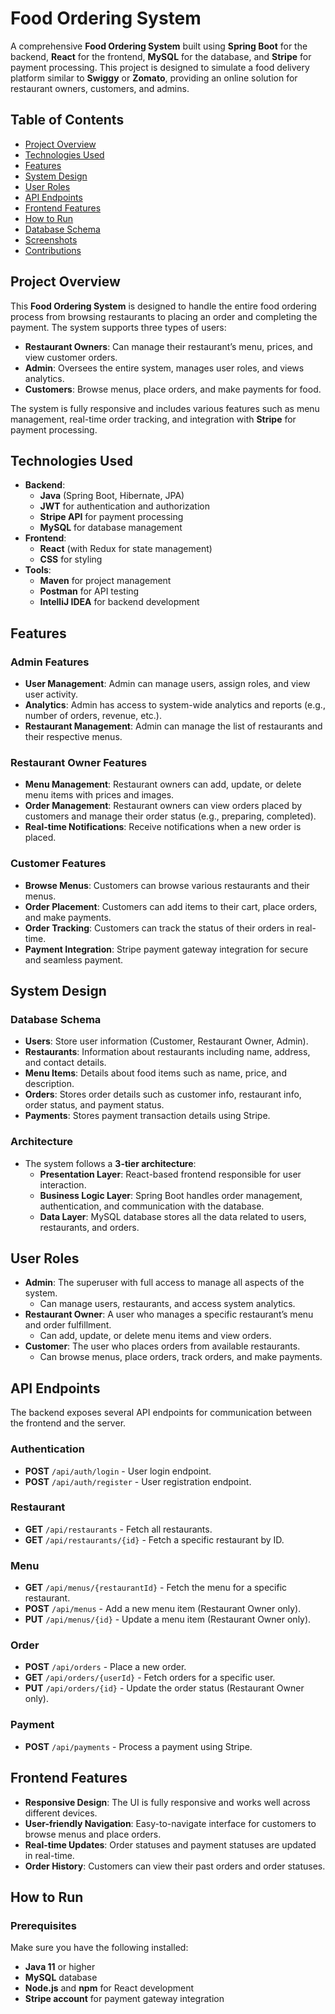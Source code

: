 # Food Ordering System

A comprehensive **Food Ordering System** built using **Spring Boot** for the backend, **React** for the frontend, **MySQL** for the database, and **Stripe** for payment processing. This project is designed to simulate a food delivery platform similar to **Swiggy** or **Zomato**, providing an online solution for restaurant owners, customers, and admins.

## Table of Contents

- [Project Overview](#project-overview)
- [Technologies Used](#technologies-used)
- [Features](#features)
- [System Design](#system-design)
- [User Roles](#user-roles)
- [API Endpoints](#api-endpoints)
- [Frontend Features](#frontend-features)
- [How to Run](#how-to-run)
- [Database Schema](#database-schema)
- [Screenshots](#screenshots)
- [Contributions](#contributions)

## Project Overview

This **Food Ordering System** is designed to handle the entire food ordering process from browsing restaurants to placing an order and completing the payment. The system supports three types of users:

- **Restaurant Owners**: Can manage their restaurant’s menu, prices, and view customer orders.
- **Admin**: Oversees the entire system, manages user roles, and views analytics.
- **Customers**: Browse menus, place orders, and make payments for food.

The system is fully responsive and includes various features such as menu management, real-time order tracking, and integration with **Stripe** for payment processing.

## Technologies Used

- **Backend**: 
  - **Java** (Spring Boot, Hibernate, JPA)
  - **JWT** for authentication and authorization
  - **Stripe API** for payment processing
  - **MySQL** for database management
- **Frontend**: 
  - **React** (with Redux for state management)
  - **CSS** for styling
- **Tools**:
  - **Maven** for project management
  - **Postman** for API testing
  - **IntelliJ IDEA** for backend development

## Features

### Admin Features
- **User Management**: Admin can manage users, assign roles, and view user activity.
- **Analytics**: Admin has access to system-wide analytics and reports (e.g., number of orders, revenue, etc.).
- **Restaurant Management**: Admin can manage the list of restaurants and their respective menus.

### Restaurant Owner Features
- **Menu Management**: Restaurant owners can add, update, or delete menu items with prices and images.
- **Order Management**: Restaurant owners can view orders placed by customers and manage their order status (e.g., preparing, completed).
- **Real-time Notifications**: Receive notifications when a new order is placed.

### Customer Features
- **Browse Menus**: Customers can browse various restaurants and their menus.
- **Order Placement**: Customers can add items to their cart, place orders, and make payments.
- **Order Tracking**: Customers can track the status of their orders in real-time.
- **Payment Integration**: Stripe payment gateway integration for secure and seamless payment.

## System Design

### Database Schema

- **Users**: Store user information (Customer, Restaurant Owner, Admin).
- **Restaurants**: Information about restaurants including name, address, and contact details.
- **Menu Items**: Details about food items such as name, price, and description.
- **Orders**: Stores order details such as customer info, restaurant info, order status, and payment status.
- **Payments**: Stores payment transaction details using Stripe.

### Architecture

- The system follows a **3-tier architecture**:
  - **Presentation Layer**: React-based frontend responsible for user interaction.
  - **Business Logic Layer**: Spring Boot handles order management, authentication, and communication with the database.
  - **Data Layer**: MySQL database stores all the data related to users, restaurants, and orders.

## User Roles

- **Admin**: The superuser with full access to manage all aspects of the system.
  - Can manage users, restaurants, and access system analytics.
- **Restaurant Owner**: A user who manages a specific restaurant’s menu and order fulfillment.
  - Can add, update, or delete menu items and view orders.
- **Customer**: The user who places orders from available restaurants.
  - Can browse menus, place orders, track orders, and make payments.

## API Endpoints

The backend exposes several API endpoints for communication between the frontend and the server.

### Authentication
- **POST** `/api/auth/login` - User login endpoint.
- **POST** `/api/auth/register` - User registration endpoint.

### Restaurant
- **GET** `/api/restaurants` - Fetch all restaurants.
- **GET** `/api/restaurants/{id}` - Fetch a specific restaurant by ID.

### Menu
- **GET** `/api/menus/{restaurantId}` - Fetch the menu for a specific restaurant.
- **POST** `/api/menus` - Add a new menu item (Restaurant Owner only).
- **PUT** `/api/menus/{id}` - Update a menu item (Restaurant Owner only).

### Order
- **POST** `/api/orders` - Place a new order.
- **GET** `/api/orders/{userId}` - Fetch orders for a specific user.
- **PUT** `/api/orders/{id}` - Update the order status (Restaurant Owner only).

### Payment
- **POST** `/api/payments` - Process a payment using Stripe.

## Frontend Features

- **Responsive Design**: The UI is fully responsive and works well across different devices.
- **User-friendly Navigation**: Easy-to-navigate interface for customers to browse menus and place orders.
- **Real-time Updates**: Order statuses and payment statuses are updated in real-time.
- **Order History**: Customers can view their past orders and order statuses.

## How to Run

### Prerequisites

Make sure you have the following installed:

- **Java 11** or higher
- **MySQL** database
- **Node.js** and **npm** for React development
- **Stripe account** for payment gateway integration

